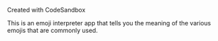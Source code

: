 Created with CodeSandbox

This is an emoji interpreter app that tells you the meaning of the various emojis that are commonly used.

